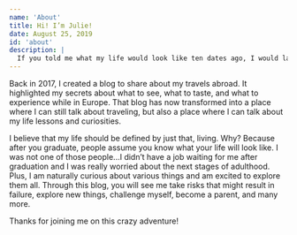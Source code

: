 ```yaml
---
name: 'About'
title: Hi! I’m Julie!
date: August 25, 2019
id: 'about'
description: |
  If you told me what my life would look like ten dates ago, I would laugh and tell you that you were crazy. In college, I got the opportunity of a lifetime to travel the world, not once, but twice. Since college, I got married, and bought a house at the age of 23. What’s the secret you might ask? Having a really supportive family to help me through thick and thin.
---
```




Back in 2017, I created a blog to share about my travels abroad. It highlighted my secrets about what to see, what to taste, and what to experience while in Europe. That blog has now transformed into a place where I can still talk about traveling, but also a place where I can talk about my life lessons and curiosities.

I believe that my life should be defined by just that, living. Why? Because after you graduate, people assume you know what your life will look like. I was not one of those people...I didn’t have a job waiting for me after graduation and I was really worried about the next stages of adulthood. Plus, I am naturally curious about various things and am excited to explore them all. Through this blog, you will see me take risks that might result in failure, explore new things, challenge myself, become a parent, and many more.

Thanks for joining me on this crazy adventure!
